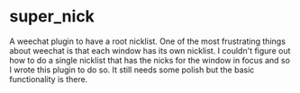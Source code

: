 # super_nick
A weechat plugin to have a root nicklist.
One of the most frustrating things about weechat is that each window has its
own nicklist. I couldn't figure out how to do a single nicklist that has the
nicks for the window in focus and so I wrote this plugin to do so. It still
needs some polish but the basic functionality is there.
